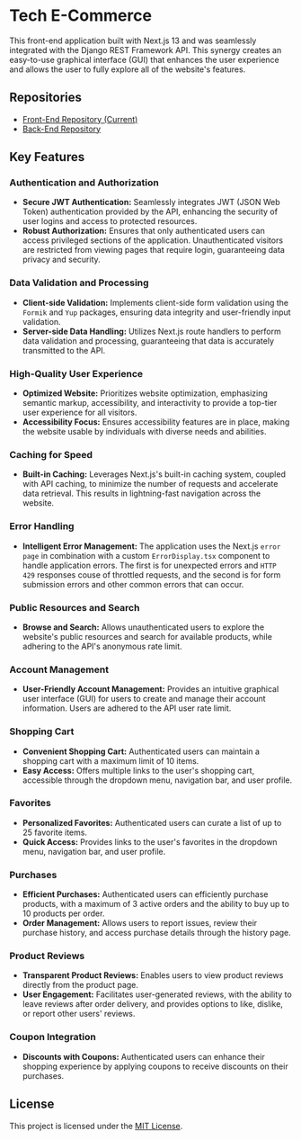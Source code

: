 # Tech E-Commerce

This front-end application built with Next.js 13 and was seamlessly integrated with the Django REST Framework API. This synergy creates an easy-to-use graphical interface (GUI) that enhances the user experience and allows the user to fully explore all of the website's features.

## Repositories

-   [Front-End Repository (Current)](https://github.com/GoTierGod/tech-ecommerce)
-   [Back-End Repository](https://github.com/GoTierGod/tech-ecommerce-api)

## Key Features

### Authentication and Authorization

-   **Secure JWT Authentication:** Seamlessly integrates JWT (JSON Web Token) authentication provided by the API, enhancing the security of user logins and access to protected resources.
-   **Robust Authorization:** Ensures that only authenticated users can access privileged sections of the application. Unauthenticated visitors are restricted from viewing pages that require login, guaranteeing data privacy and security.

### Data Validation and Processing

-   **Client-side Validation:** Implements client-side form validation using the `Formik` and `Yup` packages, ensuring data integrity and user-friendly input validation.
-   **Server-side Data Handling:** Utilizes Next.js route handlers to perform data validation and processing, guaranteeing that data is accurately transmitted to the API.

### High-Quality User Experience

-   **Optimized Website:** Prioritizes website optimization, emphasizing semantic markup, accessibility, and interactivity to provide a top-tier user experience for all visitors.
-   **Accessibility Focus:** Ensures accessibility features are in place, making the website usable by individuals with diverse needs and abilities.

### Caching for Speed

-   **Built-in Caching:** Leverages Next.js's built-in caching system, coupled with API caching, to minimize the number of requests and accelerate data retrieval. This results in lightning-fast navigation across the website.

### Error Handling

-   **Intelligent Error Management:** The application uses the Next.js `error page` in combination with a custom `ErrorDisplay.tsx` component to handle application errors. The first is for unexpected errors and `HTTP 429` responses couse of throttled requests, and the second is for form submission errors and other common errors that can occur.

### Public Resources and Search

-   **Browse and Search:** Allows unauthenticated users to explore the website's public resources and search for available products, while adhering to the API's anonymous rate limit.

### Account Management

-   **User-Friendly Account Management:** Provides an intuitive graphical user interface (GUI) for users to create and manage their account information. Users are adhered to the API user rate limit.

### Shopping Cart

-   **Convenient Shopping Cart:** Authenticated users can maintain a shopping cart with a maximum limit of 10 items.
-   **Easy Access:** Offers multiple links to the user's shopping cart, accessible through the dropdown menu, navigation bar, and user profile.

### Favorites

-   **Personalized Favorites:** Authenticated users can curate a list of up to 25 favorite items.
-   **Quick Access:** Provides links to the user's favorites in the dropdown menu, navigation bar, and user profile.

### Purchases

-   **Efficient Purchases:** Authenticated users can efficiently purchase products, with a maximum of 3 active orders and the ability to buy up to 10 products per order.
-   **Order Management:** Allows users to report issues, review their purchase history, and access purchase details through the history page.

### Product Reviews

-   **Transparent Product Reviews:** Enables users to view product reviews directly from the product page.
-   **User Engagement:** Facilitates user-generated reviews, with the ability to leave reviews after order delivery, and provides options to like, dislike, or report other users' reviews.

### Coupon Integration

-   **Discounts with Coupons:** Authenticated users can enhance their shopping experience by applying coupons to receive discounts on their purchases.

## License

This project is licensed under the [MIT License](https://github.com/GoTierGod/react-calculator/blob/main/LICENSE.md).
